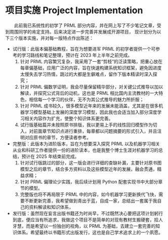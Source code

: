 # 项目实施 Project Implementation

&emsp;&emsp;此前我已系统性的初学了 PRML 部分内容，并在网上写了不少笔记文章，受到周围同学的肯定支持。后来决定进一步完善并发展成开源项目，
现计划分为以下三个版本实施，并对每一版特点作出陈述：
* 试行版：此版本偏基础教程，旨在为想要进军 PRML 的初学者提供一个可参考的学习路线和笔记整理，预计在 2023 年上半年之前完成。
    1. 针对 PRML 内容繁冗复杂，我采用了一套“剪枝”的泛读策略，把重心放在每章偏基础，应用广泛的内容，旨在快速构建系统知识框架，避免因进度太慢失去学习热情，跳过的大都是生僻难点，留作下版本精读时深入探究；
    2. 针对 PRML 偏数学证明，我会尽量保留精华部分，对关键公式推导以加以解读，并探究公式背后的动机，这也是 PRML 相比国内主流教材的一大特色，相信每一个学习的伙伴，无不为其公式推导的魅力所折服；
    3. 针对 PRML 成书较久，很多模型近年来的发展未能涵盖，尤其是在很多机器学习模型基础上发展的深度学习模型，因此我也会适当加入部分深度学习相关内容作为扩充，使整个知识体系更完善。
    4. 试行版基础篇并未按照原书排版，我以更易上手的线性回归模型作为切入，对前面章节知识点进行重排，每章都以问题摘要的形式引入，并且注明对应原书的章节，方便读者参考。
* 完整版：此版本为进阶版本，旨在为想要深入探究 PRML 以及机器学习相关从业和科研工作者提供一份的进阶读本，也是我整个博士生涯对机器学习的总结，预计在 2025 年结束前完成。
    1. 针对试行版跳过的部分，这一版会进行详细的查缺补漏，主要针对原书图模型之后的章节，结合多方资料以及这些模型近年的发展，融会贯通，精益求精；
    2. 针对 PRML 偏理论少实践，我后续计划用 Python 配套实现书中大部分章节的模型。
    3. 完整版也将不再局限于 PRML 中的内容，如今机器学习更新换代飞快，需要不断更新完善，我希望做到青出于蓝，自成一家，总结出一套属于我自己的资料解读和知识体系，
* 发行版：虽然现在妄言出版书籍还为时尚早，不过既然决心要把这项计划躬行到底，便应当有所追求，我做这个项目不是简单的对现有教材生搬硬套，拾人牙慧，而是希望以一份独创的视角，以 PRML 为基础，去建立一套完善的知识体系。希望最终以书籍形式出版发行，这也是自己学术追求上的一个夙愿。